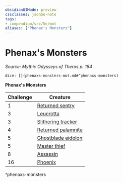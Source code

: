 ```yaml
---
obsidianUIMode: preview
cssclasses: json5e-note
tags:
- compendium/src/5e/mot
aliases: ["Phenax's Monsters"]
---
```

# Phenax's Monsters
*Source: Mythic Odysseys of Theros p. 164* 

`dice: [](phenaxs-monsters-mot.md#^phenaxs-monsters)`

**Phenax's Monsters**

| Challenge | Creature |
|-----------|----------|
| 1 | [Returned sentry](b_returned-sentry-mot.md) |
| 3 | [Leucrotta](b_leucrotta-mpmm.md) |
| 3 | [Slithering tracker](b_slithering-tracker-mpmm.md) |
| 4 | [Returned palamnite](b_returned-palamnite-mot.md) |
| 5 | [Ghostblade eidolon](b_ghostblade-eidolon-mot.md) |
| 5 | [Master thief](b_master-thief-mpmm.md) |
| 8 | [Assassin](b_assassin.md) |
| 16 | [Phoenix](b_phoenix-mpmm.md) |
^phenaxs-monsters